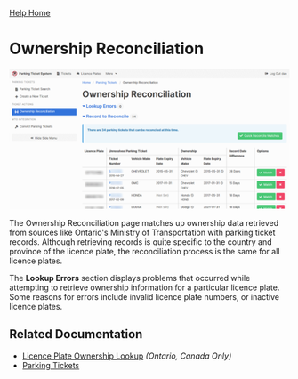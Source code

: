[Help Home](readme.md)

# Ownership Reconciliation

![Parking Ticket Remarks and Statuses](images/tickets-ownershipReconciliation.png)

The Ownership Reconciliation page matches up ownership data retrieved from sources like
Ontario's Ministry of Transportation with parking ticket records.
Although retrieving records is quite specific to the country and province of the licence plate,
the reconciliation process is the same for all licence plates.

The **Lookup Errors** section displays problems that occurred while attempting to retrieve ownership information
for a particular licence plate.  Some reasons for errors include invalid licence plate numbers,
or inactive licence plates.


## Related Documentation

- [Licence Plate Ownership Lookup](platesOntario-ownershipLookup.md) *(Ontario, Canada Only)*
- [Parking Tickets](tickets.md)
